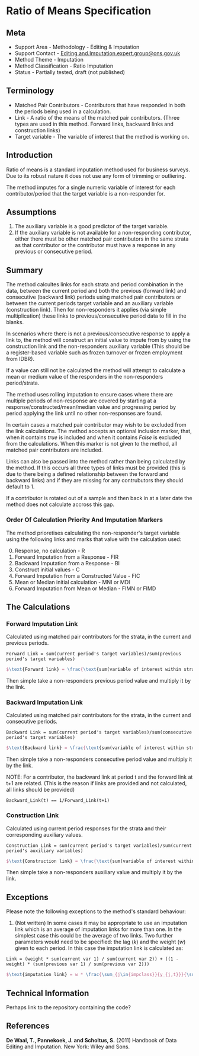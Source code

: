 # Ratio of Means Specification

## Meta

* Support Area - Methodology - Editing & Imputation
* Support Contact - <Editing.and.Imputation.expert.group@ons.gov.uk>
* Method Theme - Imputation
* Method Classification - Ratio Imputation
* Status - Partially tested, draft (not published)

## Terminology

* Matched Pair Contributors - Contributors that have responded in both the periods being used in a calculation.
* Link - A ratio of the means of the matched pair contributors. (Three types are used in this method. Forward links, backward links and construction links)
* Target variable - The variable of interest that the method is working on.

## Introduction

Ratio of means is a standard imputation method used for business surveys. Due to its robust nature it does not use any form of trimming or outliering.

The method imputes for a single numeric variable of interest for each contributor/period that the target variable is a non-responder for.

## Assumptions
1. The auxiliary variable is a good predictor of the target variable.
2. If the auxiliary variable is not available for a non-responding contributor, either there must be other matched pair contributors in the same strata as that contributor or the contributor must have a response in any previous or consecutive period.

## Summary

The method calcultes links for each strata and period combination in the data, between the current period and both the previous (forward link) and consecutive (backward link) periods using matched pair contributors or between the current periods target variable and an auxiliary variable (construction link). Then for non-responders it applies (via simple multiplication) these links to previous/consecutive period data to fill in the blanks.

In scenarios where there is not a previous/consecutive response to apply a link to, the method will construct an initial value to impute from by using the construction link and the non-responders auxiliary variable (This should be a register-based variable such as frozen turnover or frozen employment from IDBR).

If a value can still not be calculated the method will attempt to calculate a mean or medium value of the responders in the non-responders period/strata.

The method uses rolling imputation to ensure cases where there are multiple periods of non-response are covered by starting at a response/constructed/mean/median value and progressing period by period applying the link until no other non-responses are found.

In certain cases a matched pair contributor may wish to be excluded from the link calculations. The method accepts an optional inclusion marker, that, when it contains *true* is included and when it contains *False* is excluded from the calculations. When this marker is not given to the method, all matched pair contributors are included.

Links can also be passed into the method rather than being calculated by the method. If this occurs all three types of links must be provided (this is due to there being a defined relationship between the forward and backward links) and if they are missing for any contrubutors they should default to 1.

If a contributor is rotated out of a sample and then back in at a later date the method does not calculate accross this gap.

### Order Of Calculation Priority And Imputation Markers
The method prioretises calculating the non-responder's target variable using the following links and marks that value with the calculation used:

0. Response, no calculation - R
1. Forward Imputation from a Response - FIR
2. Backward Imputation from a Response - BI
3. Construct initial values - C
4. Forward Imputation from a Constructed Value - FIC
5. Mean or Median initial calculation - MNI or MDI
6. Forward Imputation from Mean or Median - FIMN or FIMD

## The Calculations
### Forward Imputation Link
Calculated using matched pair contributors for the strata, in the current and previous periods.
```
Forward Link = sum(current period's target variables)/sum(previous period's target variables)
```
```latex
$\text{Forward link} = \frac{\text{sum(variable of interest within strata and current period)}}{\text{sum(variable of interest within strata and previous period)}}$
```
Then simple take a non-responders previous period value and multiply it by the link.
### Backward Imputation Link
Calculated using matched pair contributors for the strata, in the current and consecutive periods.
```
Backward Link = sum(current period's target variables)/sum(consecutive period's target variables)
```
```latex
$\text{Backward link} = \frac{\text{sum(variable of interest within strata and period of interest)}}{\text{sum(variable of interest within strata and consecutive period)}}$
```
Then simple take a non-responders consecutive period value and multiply it by the link.

NOTE: For a contributor, the backward link at period t and the forward link at t+1 are related. (This is the reason if links are provided and not calculated, all links should be provided)
```
Backward_Link(t) == 1/Forward_Link(t+1)
```
### Construction Link
Calculated using current period responses for the strata and their corresponding auxiliary values.
```
Construction Link = sum(current period's target variables)/sum(current period's auxiliary variables)
```
```latex
$\text{Construction link} = \frac{\text{sum(variable of interest within strata and current period)}}{\text{sum(aux variable within strata and current period)}}$
```
Then simple take a non-responders auxiliary value and multiply it by the link.

## Exceptions
Please note the following exceptions to the method's standard
behaviour:

1. (Not written) In some cases it may be appropriate to use an imputation link which is an average of imputation links for more than one. In the simplest case this could be the average of two links. Two further parameters would need to be specified: the lag ($k$) and the weight ($w$) given to each period. In this case the imputation link is calculated as:
```
Link = (weight * sum(current var 1) / sum(current var 2)) + ((1 - weight) * (sum(previous var 1) / sum(previous var 2)))
```
```latex
$\text{imputation link} = w * \frac{\sum_{j\in{impclass}}{y_{j,t}}}{\sum_{j\in{impclass}}{x_{j,t}}} + (1 - w)*\frac{\sum_{j\in{impclass}}{y_{j,t-k}}}{\sum_{j\in{impclass}}{x_{j,t-k}}}$
```

## Technical Information
Perhaps link to the repository containing the code?

## References
**De Waal, T., Pannekoek, J. and Scholtus, S.** (2011) Handbook of Data
Editing and Imputation. New York: Wiley and Sons.

